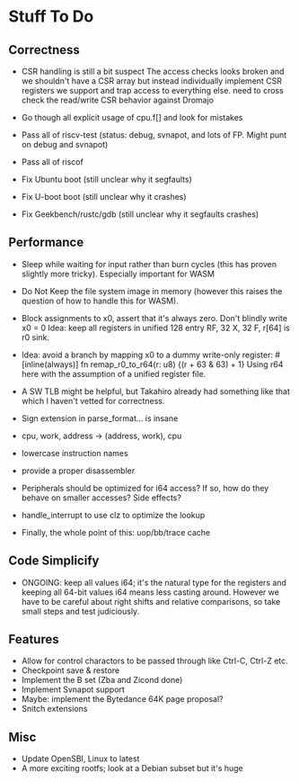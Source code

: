 # Stuff To Do

## Correctness

- CSR handling is still a bit suspect
  The access checks looks broken and we shouldn't have a CSR array but instead
  individually implement CSR registers we support and trap access to everything else.
  need to cross check the read/write CSR behavior against Dromajo

- Go though all explicit usage of cpu.f[] and look for mistakes

- Pass all of riscv-test (status: debug, svnapot, and lots of FP.
  Might punt on debug and svnapot)

- Pass all of riscof
- Fix Ubuntu boot (still unclear why it segfaults)
- Fix U-boot boot (still unclear why it crashes)
- Fix Geekbench/rustc/gdb (still unclear why it segfaults crashes)

## Performance

- Sleep while waiting for input rather than burn cycles (this
  has proven slightly more tricky).  Especially important for WASM

- Do Not Keep the file system image in memory (however this raises the
  question of how to handle this for WASM).

- Block assignments to x0, assert that it's always zero.  Don't blindly write x0 = 0
  Idea: keep all registers in unified 128 entry RF, 32 X, 32 F, r[64] is r0 sink.
- Idea: avoid a branch by mapping x0 to a dummy write-only register:
       #[inline(always)]
       fn remap_r0_to_r64(r: u8) {(r + 63 & 63) + 1}
  Using r64 here with the assumption of a unified register file.

- A SW TLB might be helpful, but Takahiro already had something like
  that which I haven't vetted for correctness.

- Sign extension in parse_format... is insane
- cpu, work, address -> (address, work), cpu
- lowercase instruction names
- provide a proper disassembler
- Peripherals should be optimized for i64 access?  If so, how do they
  behave on smaller accesses?  Side effects?
- handle_interrupt to use clz to optimize the lookup

- Finally, the whole point of this: uop/bb/trace cache


## Code Simplicify

- ONGOING: keep all values i64; it's the natural type for the
  registers and keeping all 64-bit values i64 means less casting
  around.  However we have to be careful about right shifts and
  relative comparisons, so take small steps and test judiciously.

## Features

- Allow for control charactors to be passed through like Ctrl-C, Ctrl-Z etc.
- Checkpoint save & restore
- Implement the B set (Zba and Zicond done)
- Implement Svnapot support
- Maybe: implement the Bytedance 64K page proposal?
- Snitch extensions

## Misc

- Update OpenSBI, Linux to latest
- A more exciting rootfs; look at a Debian subset but it's huge

